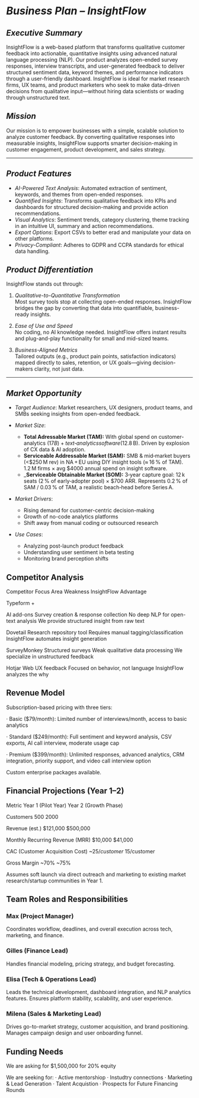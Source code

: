 # *Business Plan – InsightFlow*

## *Executive Summary*

InsightFlow is a web-based platform that transforms qualitative customer feedback into actionable, quantitative insights using advanced natural language processing (NLP). Our product analyzes open-ended survey responses, interview transcripts, and user-generated feedback to deliver structured sentiment data, keyword themes, and performance indicators through a user-friendly dashboard. InsightFlow is ideal for market research firms, UX teams, and product marketers who seek to make data-driven decisions from qualitative input—without hiring data scientists or wading through unstructured text.

## *Mission*

Our mission is to empower businesses with a simple, scalable solution to analyze customer feedback. By converting qualitative responses into measurable insights, InsightFlow supports smarter decision-making in customer engagement, product development, and sales strategy.

---

## *Product Features*

- *AI-Powered Text Analysis*: Automated extraction of sentiment, keywords, and themes from open-ended responses.
- *Quantified Insights*: Transforms qualitative feedback into KPIs and dashboards for structured decision-making and provide action recommendations.
- *Visual Analytics*: Sentiment trends, category clustering, theme tracking in an intuitive UI, summary and action recommendations.
- *Export Options*: Export CSVs to better erad and manipulate your data on other platforms.
- *Privacy-Compliant*: Adheres to GDPR and CCPA standards for ethical data handling.

## *Product Differentiation*

InsightFlow stands out through:

1. *Qualitative-to-Quantitative Transformation*  
   Most survey tools stop at collecting open-ended responses. InsightFlow bridges the gap by converting that data into quantifiable, business-ready insights.

2. *Ease of Use and Speed*  
   No coding, no AI knowledge needed. InsightFlow offers instant results and plug-and-play functionality for small and mid-sized teams.

3. *Business-Aligned Metrics*  
   Tailored outputs (e.g., product pain points, satisfaction indicators) mapped directly to sales, retention, or UX goals—giving decision-makers clarity, not just data.

---
## *Market Opportunity*

- *Target Audience*: Market researchers, UX designers, product teams, and SMBs seeking insights from open-ended feedback.


- *Market Size*:
  - __Total Adressable Market (TAM):__ With global spend on customer-analytics ($17B) + text‑analytics software ($12.8 B). Driven by explosion of CX data & AI adoption.
  - __Serviceable Addressable Market (SAM):__ SMB & mid‑market buyers (<$250 M rev) in NA + EU using DIY insight tools (≈ 16 % of TAM). 1.2 M firms × avg $4000 annual spend on insight software.
  - ___Serviceable Obtainable Market (SOM):__ 3‑year capture goal: 12 k seats (2 % of early‑adopter pool) × $700 ARR. Represents 0.2 % of SAM / 0.03 % of TAM, a realistic beach‑head before Series A.


- *Market Drivers*:
  - Rising demand for customer-centric decision-making  
  - Growth of no-code analytics platforms  
  - Shift away from manual coding or outsourced research


- *Use Cases*:
  - Analyzing post-launch product feedback  
  - Understanding user sentiment in beta testing  
  - Monitoring brand perception shifts

## Competitor Analysis

Competitor Focus Area Weakness InsightFlow Advantage

Typeform +

AI add-ons Survey creation & response collection No deep NLP for open-text analysis We provide structured insight from raw text

Dovetail Research repository tool Requires manual tagging/classification InsightFlow automates insight generation

SurveyMonkey Structured surveys Weak qualitative data processing We specialize in unstructured feedback

Hotjar Web UX feedback Focused on behavior, not language InsightFlow analyzes the why


## Revenue Model

Subscription-based pricing with three tiers:

· Basic ($79/month): Limited number of interviews/month, access to basic analytics

· Standard ($249/month): Full sentiment and keyword analysis, CSV exports, AI call interview, moderate usage cap

· Premium ($399/month): Unlimited responses, advanced analytics, CRM integration, priority support, and video call interview option

Custom enterprise packages available.


## Financial Projections (Year 1–2)

Metric      Year 1 (Pilot Year)     Year 2 (Growth Phase)

Customers            500                      2000

Revenue (est.)    $121,000                  $500,000

Monthly Recurring 
Revenue (MRR)     $10,000                   $41,000

CAC (Customer 
Acquisition Cost) ~$25/customer          ~$15/customer

Gross Margin           ~70%                   ~75%

Assumes soft launch via direct outreach and marketing to existing market research/startup communities in Year 1.



## Team Roles and Responsibilities

### Max (Project Manager) 
Coordinates workflow, deadlines, and overall execution across tech, marketing, and finance.

### Gilles (Finance Lead) 
Handles financial modeling, pricing strategy, and budget forecasting.

### Elisa (Tech & Operations Lead) 
Leads the technical development, dashboard integration, and NLP analytics features. Ensures platform stability, scalability, and user experience.

### Milena (Sales & Marketing Lead) 
Drives go-to-market strategy, customer acquisition, and brand positioning. Manages campaign design and user onboarding funnel.


## Funding Needs
We are asking for $1,500,000 for 20% equity

We are seeking for:
· Active mentorshiop
· Instudtry connections
· Marketing & Lead Generation
· Talent Acquistion
· Prospects for Future Financing Rounds